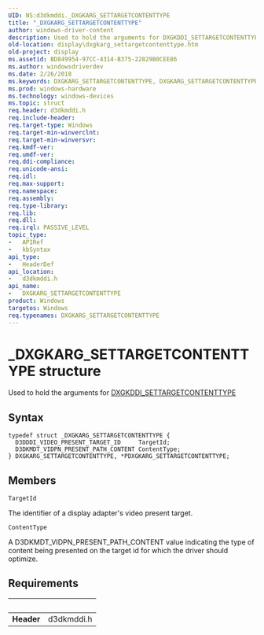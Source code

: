 ```yaml
---
UID: NS:d3dkmddi._DXGKARG_SETTARGETCONTENTTYPE
title: "_DXGKARG_SETTARGETCONTENTTYPE"
author: windows-driver-content
description: Used to hold the arguments for DXGKDDI_SETTARGETCONTENTTYPE.
old-location: display\dxgkarg_settargetcontenttype.htm
old-project: display
ms.assetid: BD849954-97CC-4314-B375-22829B0CEE86
ms.author: windowsdriverdev
ms.date: 2/26/2018
ms.keywords: DXGKARG_SETTARGETCONTENTTYPE, DXGKARG_SETTARGETCONTENTTYPE structure [Display Devices], PDXGKARG_SETTARGETCONTENTTYPE, PDXGKARG_SETTARGETCONTENTTYPE structure pointer [Display Devices], _DXGKARG_SETTARGETCONTENTTYPE, d3dkmddi/DXGKARG_SETTARGETCONTENTTYPE, d3dkmddi/PDXGKARG_SETTARGETCONTENTTYPE, display.dxgkarg_settargetcontenttype
ms.prod: windows-hardware
ms.technology: windows-devices
ms.topic: struct
req.header: d3dkmddi.h
req.include-header: 
req.target-type: Windows
req.target-min-winverclnt: 
req.target-min-winversvr: 
req.kmdf-ver: 
req.umdf-ver: 
req.ddi-compliance: 
req.unicode-ansi: 
req.idl: 
req.max-support: 
req.namespace: 
req.assembly: 
req.type-library: 
req.lib: 
req.dll: 
req.irql: PASSIVE_LEVEL
topic_type:
-	APIRef
-	kbSyntax
api_type:
-	HeaderDef
api_location:
-	d3dkmddi.h
api_name:
-	DXGKARG_SETTARGETCONTENTTYPE
product: Windows
targetos: Windows
req.typenames: DXGKARG_SETTARGETCONTENTTYPE
---
```


# _DXGKARG_SETTARGETCONTENTTYPE structure
Used to hold the arguments for <a href="..\d3dkmddi\nc-d3dkmddi-dxgkddi_settargetcontenttype.md">DXGKDDI_SETTARGETCONTENTTYPE</a>

## Syntax
````
typedef struct _DXGKARG_SETTARGETCONTENTTYPE {
  D3DDDI_VIDEO_PRESENT_TARGET_ID     TargetId;
  D3DKMDT_VIDPN_PRESENT_PATH_CONTENT ContentType;
} DXGKARG_SETTARGETCONTENTTYPE, *PDXGKARG_SETTARGETCONTENTTYPE;
````

## Members


`TargetId`

The identifier of a display adapter's video present target.

`ContentType`

A D3DKMDT_VIDPN_PRESENT_PATH_CONTENT value indicating the type of content being presented on the target id for which the driver should optimize.


## Requirements
| &nbsp; | &nbsp; |
| ---- |:---- |
| **Header** | d3dkmddi.h |